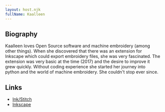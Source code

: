 ```yaml
---
layout: host.njk
fullName: Kaalleen
---
```


## Biography

Kaalleen loves Open Source software and machine embroidery (among other
things). When she discovered that there was an extension for Inkscape
which could export embroidery files, she was very fascinated. The
extension was very basic at the time (2017) and the desire to improve
it grew quickly. Without coding experience she started her journey into
python and the world of machine embroidery. She couldn't stop ever
since.

## Links

* [Ink/Stitch](https://inkstitch.org/)
* [Inkscape](https://inkscape.org/)
